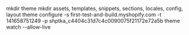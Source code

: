 mkdir theme
mkdir assets, templates, snippets, sections, locales, config, layout
theme configure -s first-test-and-build.myshopify.com -t 141658751249 -p shptka_c4404c31d7c4c0090075f21172e72a5b
theme watch --allow-live